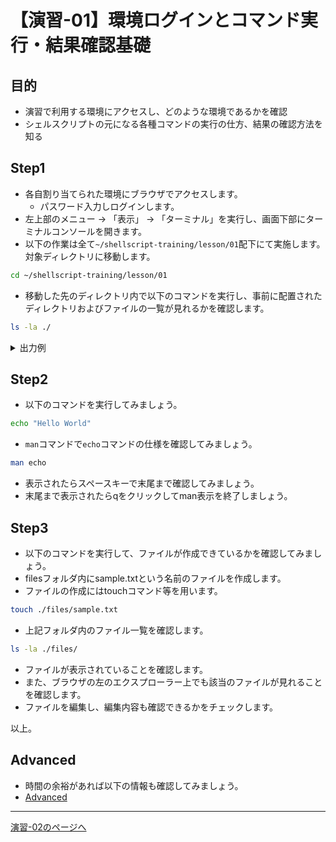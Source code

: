 # 【演習-01】環境ログインとコマンド実行・結果確認基礎

## 目的

- 演習で利用する環境にアクセスし、どのような環境であるかを確認
- シェルスクリプトの元になる各種コマンドの実行の仕方、結果の確認方法を知る

## Step1

- 各自割り当てられた環境にブラウザでアクセスします。
    - パスワード入力しログインします。
- 左上部のメニュー -> 「表示」 -> 「ターミナル」を実行し、画面下部にターミナルコンソールを開きます。
- 以下の作業は全て`~/shellscript-training/lesson/01`配下にて実施します。対象ディレクトリに移動します。

```bash
cd ~/shellscript-training/lesson/01
```

- 移動した先のディレクトリ内で以下のコマンドを実行し、事前に配置されたディレクトリおよびファイルの一覧が見れるかを確認します。

```bash
ls -la ./
```

<details>
<summary>出力例</summary>
<div>

```bash
[root@ip-xx-xx-xx-xx ~/shellscript-training/lesson/01]$ ls -la
total 8
drwxr-xr-x 3 root root   60 Jun 27 19:21 .
drwxr-xr-x 5 root root   74 Jun 27 19:16 ..
-rw-r--r-- 1 root root    0 Jun 27 19:21 advanced.md
-rw-r--r-- 1 root root 4893 Jun 27 19:18 basic.md
drwxr-xr-x 2 root root   21 Jun 27 19:19 files
```
</div>
</details>

## Step2

- 以下のコマンドを実行してみましょう。

```bash
echo "Hello World"
```

- `man`コマンドで`echo`コマンドの仕様を確認してみましょう。

```bash
man echo
```

- 表示されたらスペースキーで末尾まで確認してみましょう。
- 末尾まで表示されたらqをクリックしてman表示を終了しましょう。

## Step3

- 以下のコマンドを実行して、ファイルが作成できているかを確認してみましょう。
- filesフォルダ内にsample.txtという名前のファイルを作成します。
- ファイルの作成にはtouchコマンド等を用います。

```bash
touch ./files/sample.txt
```

- 上記フォルダ内のファイル一覧を確認します。

```bash
ls -la ./files/
```

- ファイルが表示されていることを確認します。
- また、ブラウザの左のエクスプローラー上でも該当のファイルが見れることを確認します。
- ファイルを編集し、編集内容も確認できるかをチェックします。

以上。

## Advanced

- 時間の余裕があれば以下の情報も確認してみましょう。
- [Advanced](./advanced.md)

---

[演習-02のページへ](../02/basic.md)

